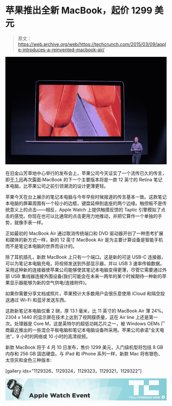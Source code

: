 # 苹果推出全新 MacBook，起价 1299 美元 

> 原文：<https://web.archive.org/web/https://techcrunch.com/2015/03/09/apple-introduces-a-reinvented-macbook-air/>

![apple-watch-event0204](img/483b52f8f1a99988d28aec7c3db96785.png)

在旧金山芳草地中心举行的发布会上，苹果公司今天证实了一个流传已久的传言，即[于 1 月](https://web.archive.org/web/20230202021250/https://techcrunch.com/2015/01/06/the-next-macbook-air-will-be-a-12-inch-beauty-with-an-edge-to-edge-keyboard/)再次露面:MacBook 的下一个主要版本将是一款 12 英寸的 Retina 笔记本电脑，比苹果公司之前引领潮流的设计更薄更轻。

苹果今天在台上展示的笔记本电脑与今年早些时候报道的传言基本一致。这款笔记本电脑的屏幕周围有一个较小的边框，键盘延伸到底座的两个边缘。触控板不是传统意义上的点击——相反，Apple Watch 上提供触摸反馈的 Taptic 引擎模拟了点击的感觉。你现在也可以比通常的点击更用力地推动，并把它算作一个单独的手势，就像手表一样。

正如最初的 MacBook Air 通过取消传统端口和 DVD 驱动器开创了一种思考扩展和媒体的新方式一样，新的 12 英寸 MacBook Air 是为主要计算设备是智能手机而不是笔记本电脑的世界而设计的。

除了耳机插孔，新款 MacBook 上只有一个端口。这是新的可逆 USB-C 连接器，可以为笔记本电脑充电，将视频发送到外部显示器，并以 USB 3 速率传输数据。采用这种新的连接器使苹果公司能够使其笔记本电脑变得更薄，尽管它需要通过外部 USB 集线器连接外围设备(我们可能会在未来一两年的某个时候期待一种新的苹果显示器能够为新的空气供电/连接附件)。

如果你需要分享文档或照片，苹果预计大多数用户会很乐意使用 iCloud 和隔空投送通过 Wi-Fi 和蓝牙发送东西。

这款新笔记本电脑仅重 2 磅，厚 13.1 毫米，比 11 英寸的 MacBook Air 薄 24%。2304 x 1440 的显示屏在技术上达到了视网膜质量，这在 Air line 上还是第一次。处理器是 Core M，这是英特尔的超低功耗芯片之一，被 Windows OEMs 厂商最近推出的一些混合平板电脑和笔记本电脑设备所采用。苹果公司承诺“全天电池”，9 小时的网络或 10 小时的高清视频。

新款 MacBook 将于 4 月 10 日发布，售价 1299 美元，入门级机型将包括 8 GB 内存和 256 GB 固态硬盘。与 iPad 和 iPhone 系列一样，新款 Mac 将有银色、太空灰和金色三种版本:

[gallery ids="1129326，1129324，1129323，1129321，1129322"]

[![](img/85e5aa43a4461bf8b9670c03ef8c54df.png)](https://web.archive.org/web/20230202021250/https://techcrunch.com/tag/watchlaunch/)